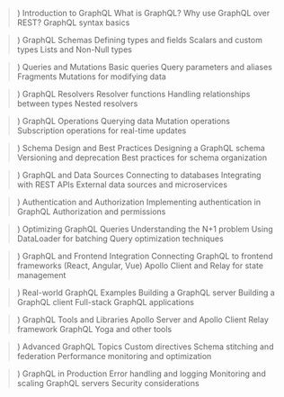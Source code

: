 >) Introduction to GraphQL
    What is GraphQL?
    Why use GraphQL over REST?
    GraphQL syntax basics

>) GraphQL Schemas
    Defining types and fields
    Scalars and custom types
    Lists and Non-Null types

>) Queries and Mutations
    Basic queries
    Query parameters and aliases
    Fragments
    Mutations for modifying data

>) GraphQL Resolvers
    Resolver functions
    Handling relationships between types
    Nested resolvers

>) GraphQL Operations
    Querying data
    Mutation operations
    Subscription operations for real-time updates

>) Schema Design and Best Practices
    Designing a GraphQL schema
    Versioning and deprecation
    Best practices for schema organization

>) GraphQL and Data Sources
    Connecting to databases
    Integrating with REST APIs
    External data sources and microservices

>) Authentication and Authorization
    Implementing authentication in GraphQL
    Authorization and permissions

>) Optimizing GraphQL Queries
    Understanding the N+1 problem
    Using DataLoader for batching
    Query optimization techniques

>) GraphQL and Frontend Integration
    Connecting GraphQL to frontend frameworks (React, Angular, Vue)
    Apollo Client and Relay for state management

>) Real-world GraphQL Examples
    Building a GraphQL server
    Building a GraphQL client
    Full-stack GraphQL applications

>) GraphQL Tools and Libraries
    Apollo Server and Apollo Client
    Relay framework
    GraphQL Yoga and other tools

>) Advanced GraphQL Topics
    Custom directives
    Schema stitching and federation
    Performance monitoring and optimization

>) GraphQL in Production
    Error handling and logging
    Monitoring and scaling GraphQL servers
    Security considerations

